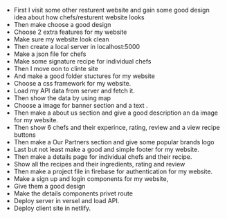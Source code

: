 - First I visit some other resturent website and gain some good design idea about how chefs/resturent website looks
- Then make choose a good design
- Choose 2 extra features for my website
- Make sure my website look clean
- Then create a local server in localhost:5000
- Make a json file for chefs
- Make some signature recipe for individual chefs
- Then I move oon to clinte site
- And make a good folder stuctures for my website
- Choose a css framework for my website.
- Load my API data from server and fetch it.
- Then show the data by using map
- Choose a image for banner section and a text .
- Then make a about us section and give a good description an da image for my website.
- Then show 6 chefs and their experince, rating, review and a view recipe buttons
- Then make a Our Partners section and give some popular brands logo
- Last but not least make a good and simple footer for my website.
- Then make a details page for individual chefs and their recipe.
- Show all the recipes and their ingredients, rating and review
- Then make a project file in firebase for authentication for my website.
- Make a sign up and login components for my website,
- Give them a good design
- Make the details components privet route
- Deploy server in versel and load API.
- Deploy client site in netlify.
